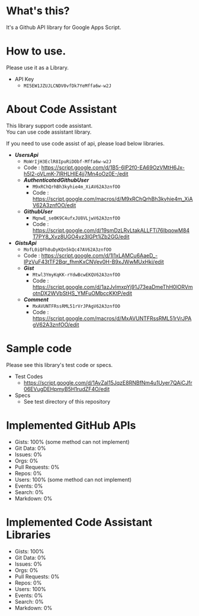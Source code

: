 # What's this?

It's a Github API library for Google Apps Script.


# How to use.

Please use it as a Library.

* API Key
    * `MI5EW1JZUJLCNDV0vfDk7YeMffa6w-w2J`

# About Code Assistant

This library support code assistant.  
You can use code assistant library.

If you need to use code assist of api, please load below libraries.

* ___UsersApi___
    * `MoWrIjH3EclR8IpuRiDObf-Mffa6w-w2J`
    * Code : https://script.google.com/d/1B5-6lP2f0-EA69OzVMtH6Jx-h5I2-oVLmK-7lRHLHIE4jj7Mn4oOz0E-/edit
    * ___AuthenticatedGithubUser___
        * `M9xRChQrhBh3kyhie4m_XiAV62A3znfOO`
        * Code : https://script.google.com/macros/d/M9xRChQrhBh3kyhie4m_XiAV62A3znfOO/edit
    * ___GithubUser___
        * `MqnwE_se0K9C4ufxJU8VLjwV62A3znfOO`
        * Code : https://script.google.com/d/19smDzLRvLtakALLFTi76IbqowM84T7PY8_Xvz8UGO4vz3IGPt1jZb2GG/edit
* ___GistsApi___
    * `MofL0iQFh8uDyKQn5kQc47AV62A3znfOO`
    * Code : https://script.google.com/d/1I1xLAMCu6AaeD_-IPzVuF43tTF2Bqr_fhmKxCNVev0H-B9xJWwMUxHki/edit
    * ___Gist___
        * `Mtwl3YmyKqKK-rYdwBcwEKQV62A3znfOO`
        * Code : https://script.google.com/d/1azJvImxpYj91J73eaDmeThH0lORVmotnDX2WVbStHS_YMFuOMbccKKtP/edit
    * ___Comment___
        * `MxAVUNTFRssRML51rVrJPAgV62A3znfOO`
        * Code : https://script.google.com/macros/d/MxAVUNTFRssRML51rVrJPAgV62A3znfOO/edit
# Sample code

Please see this library's test code or specs.

* Test Codes
    * https://script.google.com/d/1AvZaI15JqzE8RNBfNm4u1Uyer7QAiCJfr06EVugDEHpmyB5H1rudZF4O/edit
* Specs
    * See test directory of this repository




# Implemented GitHub APIs

* Gists: 100%  (some method can not implement)
* Git Data: 0%
* Issues: 0%
* Orgs: 0%
* Pull Requests: 0%
* Repos: 0%
* Users: 100% (some method can not implement)
* Events: 0%
* Search: 0%
* Markdown: 0%

# Implemented Code Assistant Libraries

* Gists: 100%
* Git Data: 0%
* Issues: 0%
* Orgs: 0%
* Pull Requests: 0%
* Repos: 0%
* Users: 100%
* Events: 0%
* Search: 0%
* Markdown: 0%
